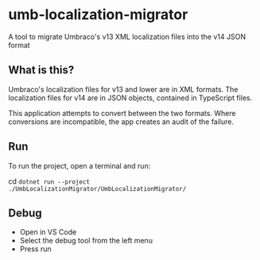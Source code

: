 # umb-localization-migrator
A tool to migrate Umbraco's v13 XML localization files into the v14 JSON format

## What is this?

Umbraco's localization files for v13 and lower are in XML formats. The localization files for v14 are in JSON objects, contained in TypeScript files. 

This application attempts to convert between the two formats. Where conversions are incompatible, the app creates an audit of the failure. 


## Run
To run the project, open a terminal and run:

cd `dotnet run --project ./UmbLocalizationMigrator/UmbLocalizationMigrator/`

## Debug

- Open in VS Code
- Select the debug tool from the left menu
- Press run